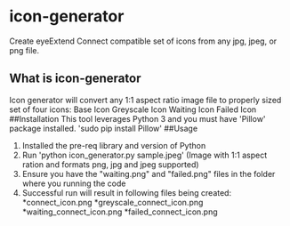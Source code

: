 # icon-generator
Create eyeExtend Connect compatible set of icons from any jpg, jpeg, or png file. 
## What is icon-generator
Icon generator will convert any 1:1 aspect ratio image file to properly sized set of four icons:
Base Icon
Greyscale Icon
Waiting Icon
Failed Icon
##Installation
This tool leverages Python 3 and you must have 'Pillow' package installed.
'sudo pip install Pillow'
##Usage
1) Installed the pre-req library and version of Python
2) Run 'python icon_generator.py sample.jpeg' (Image with 1:1 aspect ration and formats png, jpg and jpeg supported)
3) Ensure you have the "waiting.png" and "failed.png" files in the folder where you running the code
4) Successful run will result in following files being created:
  *connect_icon.png
  *greyscale_connect_icon.png
  *waiting_connect_icon.png
  *failed_connect_icon.png
  
